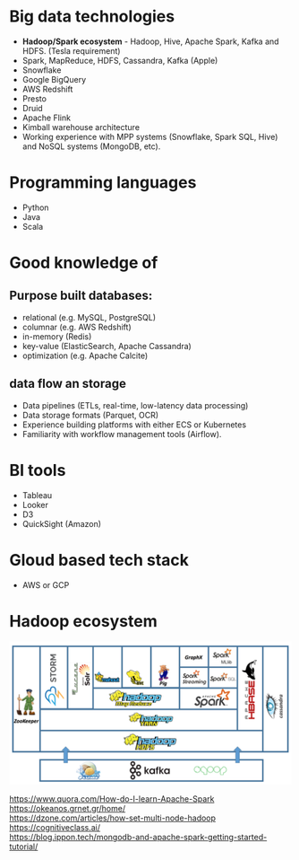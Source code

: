 # Big data technologies
* **Hadoop/Spark ecosystem** - Hadoop, Hive, Apache Spark, Kafka and HDFS. (Tesla requirement)
* Spark, MapReduce, HDFS, Cassandra, Kafka (Apple)
* Snowflake 
* Google BigQuery
* AWS Redshift
* Presto 
* Druid 
* Apache Flink
* Kimball warehouse architecture
* Working experience with MPP systems (Snowflake, Spark SQL, Hive) and NoSQL systems (MongoDB, etc).

# Programming languages
* Python 
* Java 
* Scala 

# Good knowledge of 
## Purpose built databases:  
* relational (e.g. MySQL, PostgreSQL) 
* columnar (e.g. AWS Redshift) 
* in-memory (Redis) 
* key-value (ElasticSearch, Apache Cassandra) 
* optimization (e.g. Apache Calcite)

## data flow an storage
* Data pipelines (ETLs, real-time, low-latency data processing)
* Data storage formats (Parquet, OCR)
* Experience building platforms with either ECS or Kubernetes
* Familiarity with workflow management tools (Airflow).

# BI tools
* Tableau
* Looker
* D3
* QuickSight (Amazon)

# Gloud based tech stack
* AWS or GCP

# Hadoop ecosystem
![Hadoop stach](img/HadoopStack.png "Hadoop ecosystem")


https://www.quora.com/How-do-I-learn-Apache-Spark  
https://okeanos.grnet.gr/home/  
https://dzone.com/articles/how-set-multi-node-hadoop   
https://cognitiveclass.ai/  
https://blog.ippon.tech/mongodb-and-apache-spark-getting-started-tutorial/  
